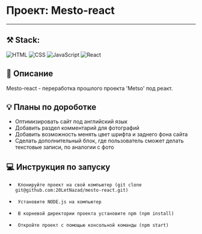 # Проект: Mesto-react

---

## :hammer_and_pick: Stack:
![HTML](https://camo.githubusercontent.com/49fbb99f92674cc6825349b154b65aaf4064aec465d61e8e1f9fb99da3d922a1/68747470733a2f2f696d672e736869656c64732e696f2f62616467652f68746d6c352d2532334533344632362e7376673f7374796c653d666f722d7468652d6261646765266c6f676f3d68746d6c35266c6f676f436f6c6f723d7768697465)
![CSS](https://camo.githubusercontent.com/e6b67b27998fca3bccf4c0ee479fc8f9de09d91f389cccfbe6cb1e29c10cfbd7/68747470733a2f2f696d672e736869656c64732e696f2f62616467652f637373332d2532333135373242362e7376673f7374796c653d666f722d7468652d6261646765266c6f676f3d63737333266c6f676f436f6c6f723d7768697465)
![JavaScript](https://camo.githubusercontent.com/aeddc848275a1ffce386dc81c04541654ca07b2c43bbb8ad251085c962672aea/68747470733a2f2f696d672e736869656c64732e696f2f62616467652f6a6176617363726970742d2532333332333333302e7376673f7374796c653d666f722d7468652d6261646765266c6f676f3d6a617661736372697074266c6f676f436f6c6f723d253233463744463145)
![React](https://camo.githubusercontent.com/ab4c3c731a174a63df861f7b118d6c8a6c52040a021a552628db877bd518fe84/68747470733a2f2f696d672e736869656c64732e696f2f62616467652f72656163742d2532333230323332612e7376673f7374796c653d666f722d7468652d6261646765266c6f676f3d7265616374266c6f676f436f6c6f723d253233363144414642)

## :blue_book: Описание

Mesto-react - переработка прошлого проекта 'Metso' под реакт.

## :bulb: Планы по дороботке

- Оптимизировать сайт под английский язык
- Добавить раздел комментарий для фотографий
- Добавить возможность менять цвет шрифта и заднего фона сайта
- Сделать дополнительный блок, где пользователь сможет делать текстовые записи, по аналогии с фото

## :computer: Инструкция по запуску

-      Клонируйте проект на свой компьютер (git clone git@github.com:20LetNazad/mesto-react.git)
-      Установите NODE.js на компьютер
-      В корневой директории проекта установите npm (npm install)
-      Откройте проект с помощью консольной команды (npm start)

